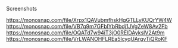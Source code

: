 Screenshots

https://monosnap.com/file/Xrpx1QAVubmfhskHgGTLLyKUQrYW4W
https://monosnap.com/file/VB7q9m7GFbIYbRbdj1JVgZeW8Av2Fb
https://monosnap.com/file/OQATd7w94iT3jO0RElDAykslV2At9m
https://monosnap.com/file/VrLWANOHFLREa5lcyqUArgvTiQRoKF
